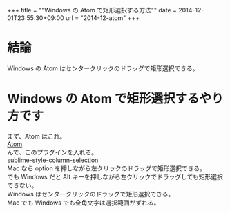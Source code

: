 +++
title = ""Windows の Atom で矩形選択する方法""
date = 2014-12-01T23:55:30+09:00
url = "2014-12-atom"
+++

結論
====
Windows の Atom はセンタークリックのドラッグで矩形選択できる。

Windows の Atom で矩形選択するやり方です
====
まず、Atom はこれ。  
[Atom](https://atom.io/)  
んで、このプラグインを入れる。  
[sublime-style-column-selection](https://atom.io/packages/sublime-style-column-selection)  
Mac なら option を押しながら左クリックのドラッグで矩形選択できる。  
でも Windows だと Alt キーを押しながら左クリックでドラッグしても矩形選択できない。  
Windows はセンタークリックのドラッグで矩形選択できる。  
Mac でも Windows でも全角文字は選択範囲がずれる。
